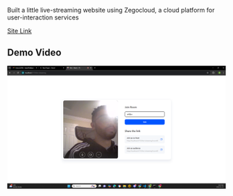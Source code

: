 Built a little live-streaming website using Zegocloud, a cloud platform for user-interaction services


[Site Link](https://iqba-live-streaming.vercel.app/)

## Demo Video

[![Watch the video](LIVE.png)](https://youtu.be/Yp_xuvyTUjk)